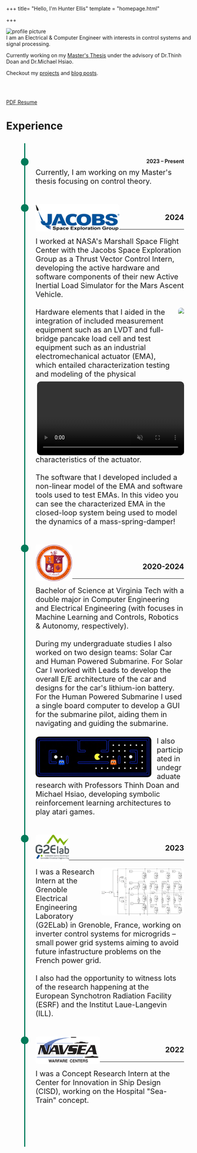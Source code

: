 +++
title= "Hello, I'm Hunter Ellis"
template = "homepage.html"

+++

<img src="profile_pic.jpg" alt="profile picture" style="float:left; display: block; margin: 20 20; width: 300px;">

<br>I am an Electrical & Computer Engineer with interests in control systems and signal processing.

Currently working on my [Master's Thesis](https://github.com/hunterwellis/Manipulator-Environment) under the advisory of Dr.Thinh Doan and Dr.Michael Hsiao.

Checkout my [projects](./projects) and [blog posts](./posts).

<br>
<br>

[PDF Resume](./Ellis-Hunter-Resume.pdf)

# Experience

<!-- experience timeline -->
<div class="timeline">
  <div class="timeline-item">
    <div class="timeline-content">
      <div class="timeline-date">2023 &ndash; Present</div>
      <div class="timeline-description">
        <div class="container">
          <div class="image">
            <!--<img src="assets/images/VT.png" height="100" width="100">-->
          </div>
          <div class="text">
            Currently, I am working on my Master's thesis focusing on control theory.
          </div>
        </div>
      </div>
    </div>
  </div>
  
  <div class="timeline-item">
    <div class="timeline-content">
      <div class="timeline-description">
        <div class="container">
          <div class="image">
            <img src="JSEG.png" height="74" width=auto>
            <br>
            <div class="timeline-date">2024</div>
            <hr>
          </div>
          <div class="text">
                        I worked at NASA's Marshall Space Flight Center with the Jacobs Space Exploration Group as a Thrust Vector Control Intern, developing the active hardware and software components of their new Active Inertial Load Simulator for the Mars Ascent Vehicle.<br><br>
                    <img src="VAB.jpg" height="200" width=auto style="border-radius: 10px; float:right; margin-left: 15px;">
                    <video controls="" height="200" width=auto name="Load Simulating Actuator" style="border-radius: 10px; float:right; margin-left: 15px;" autoplay="" muted="">
                        <source src="actuator.MOV">
                    </video>
                        Hardware elements that I aided in the integration of included measurement equipment such as an LVDT and full-bridge pancake load cell and test equipment such as an industrial electromechanical actuator (EMA), which entailed characterization testing and modeling of the physical characteristics of the actuator.<br><br>
                        The software that I developed included a non-linear model of the EMA and software tools used to test EMAs.
                        In this video you can see the characterized EMA in the closed-loop system being used to model the dynamics of a mass-spring-damper!
          </div>
        </div>
      </div>
    </div>
  </div>

  <div class="timeline-item">
    <div class="timeline-content">
      <div class="timeline-description">
        <div class="container">
          <div class="image">
            <img src="VT.png" height="100" width="100">
            <br>
            <br>
            <div class="timeline-date">2020-2024</div>
            <hr>
          </div>
          <div class="text">
Bachelor of Science at Virginia Tech with a double major in Computer Engineering and Electrical 
                    Engineering (with focuses in Machine Learning and Controls, Robotics & Autonomy, respectively).<br><br>
                    During my undergraduate studies I also worked on two design teams: Solar Car and Human Powered Submarine.
                    For Solar Car I worked with Leads to develop the overall E/E architecture of the car and 
                    designs for the car's lithium-ion battery.
                    For the Human Powered Submarine I used a single board computer to develop a GUI for the submarine pilot,
                    aiding them in navigating and guiding the submarine.<br><br>
                    <img src="pacman.png" height="110" width=auto style="border-radius: 10px; float:left; margin-right: 15px;">
                    I also participated in undegraduate research with Professors Thinh Doan and Michael Hsiao, developing 
                    symbolic reinforcement learning architectures to play atari games.
          </div>
        </div>
      </div>
    </div>
  </div>

  <div class="timeline-item">
    <div class="timeline-content">
      <div class="timeline-description">
        <div class="container">
          <div class="image">
            <img src="G2ELAB.png" height="74" width=auto>
            <br>
            <div class="timeline-date">2023</div>
            <hr>
          </div>
          <div class="text">
                    <img src="INV.png" height="130" width=auto style="border-radius: 10px; float:right; margin-left: 15px;">
            I was a Research Intern at the Grenoble Electrical Engineering Laboratory (G2ELab) in Grenoble, France, working on inverter control systems for microgrids &ndash; small power grid systems aiming to avoid future infastructure problems on the French power grid.<br><br>
I also had the opportunity to witness lots of the research happening at the European Synchotron Radiation Facility (ESRF) and the Institut Laue-Langevin (ILL). 
          </div>
        </div>
      </div>
    </div>
  </div>

  <div class="timeline-item">
    <div class="timeline-content">
      <div class="timeline-description">
        <div class="container">
          <div class="image">
            <img src="NAVSEA.png" height="74" width=auto>
            <br>
            <div class="timeline-date">2022</div>
            <hr>
          </div>
          <div class="text">
            I was a Concept Research Intern at the Center for Innovation in Ship Design (CISD), working on the Hospital "Sea-Train" concept.<br><br>
          </div>
        </div>
      </div>
    </div>
  </div>

</div>

<!-- css for timeline -->

<head>
    <style>
        .timeline {
            position: relative;
            margin: 30px;
            padding: 40px 20px;
        }
        .timeline::after {
            content: '';
            position: absolute;
            width: 3px;
            background-color: #007A59;
            top: 0;
            bottom: 0;
            margin-left: -1px;
        }
        .timeline-item {
            position: relative;
            margin-bottom: 50px;
        }
        .timeline-item::after {
            content: '';
            position: absolute;
            width: 21px;
            height: 21px;
            background-color: #007A59;
            border-radius: 50%;
            top: 0;
            margin-left: -10px;
        }
        .timeline-item.left .timeline-content {
            left: 70%;
        }
        .timeline-item.right .timeline-content {
            left: 20%;
        }
        .timeline-content {
            position: relative;
            left: 30px;
        }
        .timeline-date {
            font-weight: bold;
            margin-bottom: 10px;
            text-align: right;
        }
        .timeline-description {
            font-size: 20px;
            margin-bottom: 10px;
        }    
        .image img {
          max-width: 100%;
          border-radius: 5px;
          border: 0px;
          float: left;
        }
    </style>
</head>

